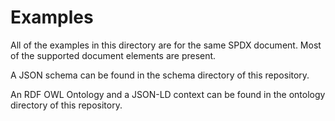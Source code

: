 # Examples

All of the examples in this directory are for the same SPDX document.  Most of the supported document elements are present.

A JSON schema can be found in the schema directory of this repository.

An RDF OWL Ontology and a JSON-LD context can be found in the ontology directory of this repository.
